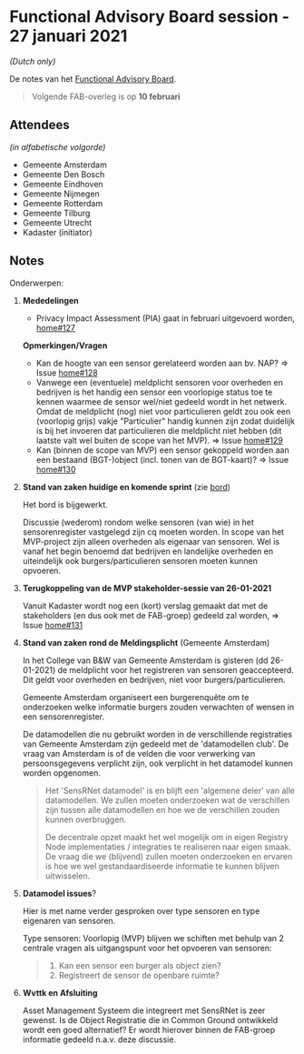 # Functional Advisory Board session - 27 januari 2021

_(Dutch only)_

De notes van het [Functional Advisory Board](../docs/FAB.md).

> Volgende FAB-overleg is op **10 februari**

## Attendees

_(in alfabetische volgorde)_

- Gemeente Amsterdam
- Gemeente Den Bosch
- Gemeente Eindhoven
- Gemeente Nijmegen
- Gemeente Rotterdam
- Gemeente Tilburg
- Gemeente Utrecht
- Kadaster (initiator)

## Notes

Onderwerpen:

1. **Mededelingen**
   - Privacy Impact Assessment (PIA) gaat in februari uitgevoerd worden, [home#127](https://github.com/kadaster-labs/sensrnet-home/issues/127)
   
   **Opmerkingen/Vragen**
   
   - Kan de hoogte van een sensor gerelateerd worden aan bv. NAP? => Issue [home#128](https://github.com/kadaster-labs/sensrnet-home/issues/128)
   - Vanwege een (eventuele) meldplicht sensoren voor overheden en bedrijven is het handig een sensor een voorlopige status toe te kennen waarmee de sensor wel/niet gedeeld wordt in het netwerk. Omdat de meldplicht (nog) niet voor particulieren geldt zou ook een (voorlopig grijs) vakje "Particulier" handig kunnen zijn zodat duidelijk is bij het invoeren dat particulieren die meldplicht niet hebben (dit laatste valt wel buiten de scope van het MVP). => Issue [home#129](https://github.com/kadaster-labs/sensrnet-home/issues/129)
   - Kan (binnen de scope van MVP) een sensor gekoppeld worden aan een bestaand (BGT-)object (incl. tonen van de BGT-kaart)? => Issue [home#130](https://github.com/kadaster-labs/sensrnet-home/issues/130)

2. **Stand van zaken huidige en komende sprint** (zie [bord](https://github.com/orgs/kadaster-labs/projects/1))
   
   Het bord is bijgewerkt.

   Discussie (wederom) rondom welke sensoren (van wie) in het sensorenregister vastgelegd zijn cq moeten worden. In scope van het MVP-project zijn alleen overheden als eigenaar van sensoren. Wel is vanaf het begin benoemd dat bedrijven en landelijke overheden en uiteindelijk ook burgers/particulieren sensoren moeten kunnen opvoeren.

3. **Terugkoppeling van de MVP stakeholder-sessie van 26-01-2021**
   
   Vanuit Kadaster wordt nog een (kort) verslag gemaakt dat met de stakeholders (en dus ook met de FAB-groep) gedeeld zal worden, => Issue [home#131](https://github.com/kadaster-labs/sensrnet-home/issues/131)

4. **Stand van zaken rond de Meldingsplicht** (Gemeente Amsterdam)
   
   In het College van B&W van Gemeente Amsterdam is gisteren (dd 26-01-2021) de meldplicht voor het registreren van sensoren geaccepteerd. Dit geldt voor overheden en bedrijven,  niet voor burgers/particulieren.
   
   Gemeente Amsterdam organiseert een burgerenquête om te onderzoeken welke informatie burgers zouden verwachten of wensen in een sensorenregister.
   
   De datamodellen die nu gebruikt worden in de verschillende registraties van Gemeente Amsterdam zijn gedeeld met de 'datamodellen club'. De vraag van Amsterdam is of de velden die voor verwerking van persoonsgegevens verplicht zijn, ook verplicht in het datamodel kunnen worden opgenomen.

   > Het 'SensRNet datamodel' is en blijft een 'algemene deler' van alle datamodellen. We zullen moeten onderzoeken wat de verschillen zijn tussen alle datamodellen en hoe we de verschillen zouden kunnen overbruggen.
   > 
   > De decentrale opzet maakt het wel mogelijk om in eigen Registry Node implementaties / integraties te realiseren naar eigen smaak. De vraag die we (blijvend) zullen moeten onderzoeken en ervaren is hoe we wel gestandaardiseerde informatie te kunnen blijven uitwisselen.

5. **Datamodel issues**?
   
   Hier is met name verder gesproken over type sensoren en type eigenaren van sensoren.
   
   Type sensoren: Voorlopig (MVP) blijven we schiften met behulp van 2 centrale vragen als uitgangspunt voor het opvoeren van sensoren:
   > 1. Kan een sensor een burger als object zien?
   > 2. Registreert de sensor de openbare ruimte?

6. **Wvttk en Afsluiting**
   
   Asset Management Systeem die integreert met SensRNet is zeer gewenst. Is de Object Registratie die in Common Ground ontwikkeld wordt een goed alternatief? Er wordt hierover binnen de FAB-groep informatie gedeeld n.a.v. deze discussie.



